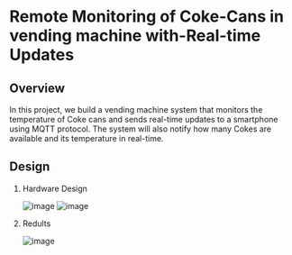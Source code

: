 # Remote Monitoring of Coke-Cans in vending machine with-Real-time Updates

## Overview


In this project, we build a vending machine system that monitors the temperature of Coke cans and sends real-time updates to a smartphone using MQTT protocol. The system will also notify how many Cokes are available and its temperature in real-time.


## Design

  1. Hardware Design
        
       ![image](https://github.com/Keirishan/Remote-Monitoring-of-Coke-Cans-in-a-vending-machine-with-Real-time-Updates/assets/73067084/8597152d-5a28-4eb5-99a7-7b203d541b11)
       ![image](https://github.com/Keirishan/Remote-Monitoring-of-Coke-Cans-in-a-vending-machine-with-Real-time-Updates/assets/73067084/07c65718-9315-4090-8492-9a4b8eae5cc1)
       

  2. Redults

        ![image](https://github.com/Keirishan/Remote-Monitoring-of-Coke-Cans-in-a-vending-machine-with-Real-time-Updates/assets/73067084/175de30f-8046-458f-a4a8-6d14b9e18887)
        
